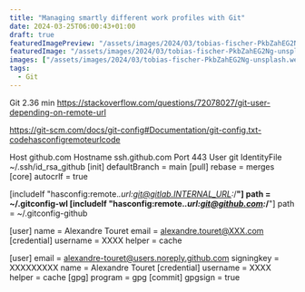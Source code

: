```yaml
---
title: "Managing smartly different work profiles with Git"
date: 2024-03-25T06:00:43+01:00
draft: true
featuredImagePreview: "/assets/images/2024/03/tobias-fischer-PkbZahEG2Ng-unsplash.webp"
featuredImage: "/assets/images/2024/03/tobias-fischer-PkbZahEG2Ng-unsplash.webp"
images: ["/assets/images/2024/03/tobias-fischer-PkbZahEG2Ng-unsplash.webp"]
tags:
  - Git
---
```




Git 2.36 min
https://stackoverflow.com/questions/72078027/git-user-depending-on-remote-url

https://git-scm.com/docs/git-config#Documentation/git-config.txt-codehasconfigremoteurlcode


Host github.com
    Hostname ssh.github.com
    Port 443
    User git
    IdentityFile ~/.ssh/id_rsa_github
[init]
	defaultBranch = main
[pull]
	rebase = merges
[core]
	autocrlf = true

[includeIf "hasconfig:remote.*.url:git@gitlab.INTERNAL_URL:*/**"]
    path = ~/.gitconfig-wl
[includeIf "hasconfig:remote.*.url:git@github.com:*/**"]
	path = ~/.gitconfig-github



[user]
	name = Alexandre Touret
	email = alexandre.touret@XXX.com
[credential]
	username = XXXX
	helper = cache


[user]
  	email = alexandre-touret@users.noreply.github.com
	signingkey = XXXXXXXXX
	name = Alexandre Touret
[credential]
	username = XXXX
	helper = cache
[gpg]
	program = gpg
[commit]
	gpgsign = true

